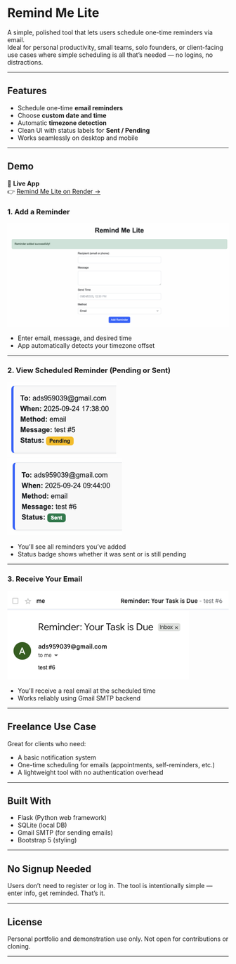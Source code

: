 # Remind Me Lite

A simple, polished tool that lets users schedule one-time reminders via email.  
Ideal for personal productivity, small teams, solo founders, or client-facing use cases where simple scheduling is all that’s needed — no logins, no distractions.

---

## Features

- Schedule one-time **email reminders**
- Choose **custom date and time**
- Automatic **timezone detection**
- Clean UI with status labels for **Sent / Pending**
- Works seamlessly on desktop and mobile

---

## Demo

🚀 **Live App**  
👉 [Remind Me Lite on Render →](https://)

### 1. Add a Reminder

![Add Reminder Form](screenshots/reminder.png)

- Enter email, message, and desired time
- App automatically detects your timezone offset

---

### 2. View Scheduled Reminder (Pending or Sent)

![Reminder List](screenshots/pending.png)
![Reminder List](screenshots/sent.png)

- You’ll see all reminders you’ve added
- Status badge shows whether it was sent or is still pending

---

### 3. Receive Your Email

![Email Example](screenshots/email1.png)
![Email Example](screenshots/email2.png)

- You’ll receive a real email at the scheduled time
- Works reliably using Gmail SMTP backend

---

## Freelance Use Case

Great for clients who need:

- A basic notification system
- One-time scheduling for emails (appointments, self-reminders, etc.)
- A lightweight tool with no authentication overhead

---

## Built With

- Flask (Python web framework)
- SQLite (local DB)
- Gmail SMTP (for sending emails)
- Bootstrap 5 (styling)

---

## No Signup Needed

Users don’t need to register or log in. The tool is intentionally simple — enter info, get reminded. That’s it.

---

## License

Personal portfolio and demonstration use only. Not open for contributions or cloning.

---